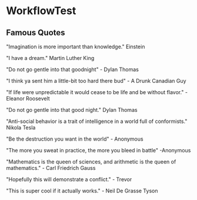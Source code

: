 # WorkflowTest

## Famous Quotes

"Imagination is more important than knowledge." Einstein

"I have a dream." Martin Luther King

"Do not go gentle into that goodnight" - Dylan Thomas

"I think ya sent him a little-bit too hard there bud" - A Drunk Canadian Guy

"If life were unpredictable it would cease to be life and be without flavor." -Eleanor Roosevelt

"Do not go gentle into that good night." Dylan Thomas

"Anti-social behavior is a trait of intelligence in a world full of conformists." Nikola Tesla

"Be the destruction you want in the world" - Anonymous

"The more you sweat in practice, the more you bleed in battle" -Anonymous

"Mathematics is the queen of sciences, and arithmetic is the queen of mathematics." - Carl Friedrich Gauss

"Hopefully this will demonstrate a conflict." - Trevor

"This is super cool if it actually works." - Neil De Grasse Tyson